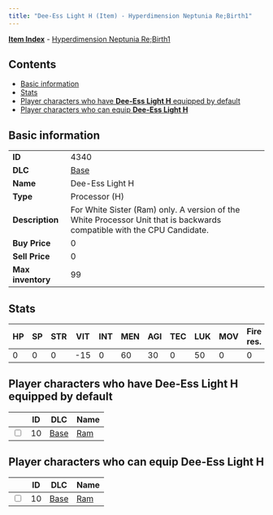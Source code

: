 ```yaml
---
title: "Dee-Ess Light H (Item) - Hyperdimension Neptunia Re;Birth1"
---
```


[**Item Index**](/neptunia/rb1/item/index.html) - [Hyperdimension Neptunia Re;Birth1](/neptunia/rb1)

## Contents

- [Basic information](#basic-information)
- [Stats](#stats)
- [Player characters who have **Dee-Ess Light H** equipped by default](#player-characters-who-have-dee-ess-light-h-equipped-by-default)
- [Player characters who can equip **Dee-Ess Light H**](#player-characters-who-can-equip-dee-ess-light-h)

## Basic information

|   |   |
| -- | -- |
| **ID** | 4340 |
| **DLC** | [Base](/neptunia/rb1/dlc/1-base.html) |
| **Name** | Dee-Ess Light H |
| **Type** | Processor (H) |
| **Description** | For White Sister (Ram) only. A version of the White Processor Unit that is backwards compatible with the CPU Candidate. |
| **Buy Price** | 0 |
| **Sell Price** | 0 |
| **Max inventory** | 99 |

## Stats

| HP | SP | STR | VIT | INT | MEN | AGI | TEC | LUK | MOV | Fire res. | Ice res. | Wind res. | Lightning res. |
| -- | -- | --- | --- | --- | --- | --- | --- | --- | --- | --------- | -------- | --------- | -------------- |
| 0 | 0 | 0 | -15 | 0 | 60 | 30 | 0 | 50 | 0 | 0 | 0 | 0 | 0 |

## Player characters who have **Dee-Ess Light H** equipped by default

|    | ID | DLC | Name |
| -- | -- | --- | ---- |
| <input type="checkbox" id="rb1-player-1-10" class="trackbox" /> | 10 | [Base](/neptunia/rb1/dlc/1-base.html) | [Ram](/neptunia/rb1/player/1-10-ram.html) |

## Player characters who can equip **Dee-Ess Light H**

|    | ID | DLC | Name |
| -- | -- | --- | ---- |
| <input type="checkbox" id="rb1-player-1-10" class="trackbox" /> | 10 | [Base](/neptunia/rb1/dlc/1-base.html) | [Ram](/neptunia/rb1/player/1-10-ram.html) |